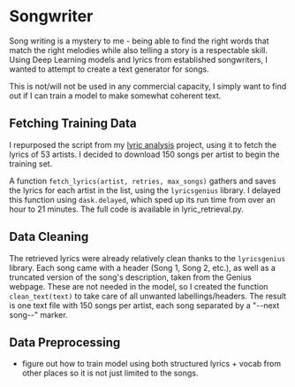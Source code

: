 # Songwriter 
Song writing is a mystery to me - being able to find the right words that match the right melodies while also telling a story is a respectable skill. Using Deep Learning models and lyrics from established songwriters, I wanted to attempt to create a text generator for songs. 

This is not/will not be used in any commercial capacity, I simply want to find out if I can train a model to make somewhat coherent text. 

## Fetching Training Data 
I repurposed the script from my [lyric analysis](https://github.com/okekejus/lyric_analysis) project, using it to fetch the lyrics of 53 artists. I decided to download 150 songs per artist to begin the training set. 

A function `fetch_lyrics(artist, retries, max_songs)` gathers and saves the lyrics for each artist in the list, using the `lyricsgenius` library. I delayed this function using `dask.delayed`, which sped up its run time from over an hour to 21 minutes. The full code is available in lyric_retrieval.py.


## Data Cleaning
The retrieved lyrics were already relatively clean thanks to the `lyricsgenius` library. Each song came with a header (Song 1, Song 2, etc.), as well as a truncated version of the song's description, taken from the Genius webpage. These are not needed in the model, so I created the function `clean_text(text)` to take care of all unwanted labellings/headers. The result is one text file with 150 songs per artist, each song separated by a "--next song--" marker. 

## Data Preprocessing
- figure out how to train model using both structured lyrics + vocab from other places so it is not just limited to the songs. 